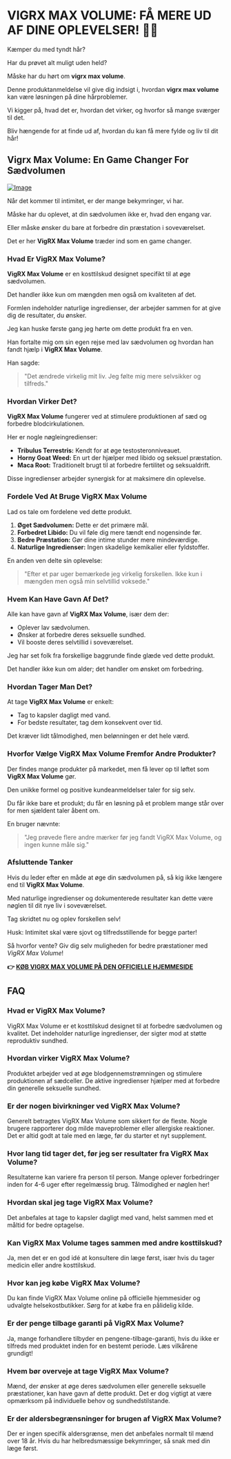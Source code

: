 # VIGRX MAX VOLUME: FÅ MERE UD AF DINE OPLEVELSER! 💪✨

Kæmper du med tyndt hår? 

Har du prøvet alt muligt uden held? 

Måske har du hørt om **vigrx max volume**. 

Denne produktanmeldelse vil give dig indsigt i, hvordan **vigrx max volume** kan være løsningen på dine hårproblemer. 

Vi kigger på, hvad det er, hvordan det virker, og hvorfor så mange sværger til det. 

Bliv hængende for at finde ud af, hvordan du kan få mere fylde og liv til dit hår!

## Vigrx Max Volume: En Game Changer For Sædvolumen

[![Image](https://www2.sellhealth.com/566/vigrx_max_volume_2_1.jpg)](https://gchaffi.com/VKirNRBp)

Når det kommer til intimitet, er der mange bekymringer, vi har. 

Måske har du oplevet, at din sædvolumen ikke er, hvad den engang var.

Eller måske ønsker du bare at forbedre din præstation i soveværelset.

Det er her **VigRX Max Volume** træder ind som en game changer.

### Hvad Er VigRX Max Volume?

**VigRX Max Volume** er en kosttilskud designet specifikt til at øge sædvolumen. 

Det handler ikke kun om mængden men også om kvaliteten af det. 

Formlen indeholder naturlige ingredienser, der arbejder sammen for at give dig de resultater, du ønsker.

Jeg kan huske første gang jeg hørte om dette produkt fra en ven. 

Han fortalte mig om sin egen rejse med lav sædvolumen og hvordan han fandt hjælp i **VigRX Max Volume**. 

Han sagde: 
> "Det ændrede virkelig mit liv. Jeg følte mig mere selvsikker og tilfreds."

### Hvordan Virker Det?

**VigRX Max Volume** fungerer ved at stimulere produktionen af sæd og forbedre blodcirkulationen. 

Her er nogle nøgleingredienser:

- **Tribulus Terrestris:** Kendt for at øge testosteronniveauet.
- **Horny Goat Weed:** En urt der hjælper med libido og seksuel præstation.
- **Maca Root:** Traditionelt brugt til at forbedre fertilitet og seksualdrift.

Disse ingredienser arbejder synergisk for at maksimere din oplevelse.

### Fordele Ved At Bruge VigRX Max Volume

Lad os tale om fordelene ved dette produkt. 

1. **Øget Sædvolumen:** Dette er det primære mål.
2. **Forbedret Libido:** Du vil føle dig mere tændt end nogensinde før.
3. **Bedre Præstation:** Gør dine intime stunder mere mindeværdige.
4. **Naturlige Ingredienser:** Ingen skadelige kemikalier eller fyldstoffer.

En anden ven delte sin oplevelse:
> "Efter et par uger bemærkede jeg virkelig forskellen. Ikke kun i mængden men også min selvtillid voksede."

### Hvem Kan Have Gavn Af Det?

Alle kan have gavn af **VigRX Max Volume**, især dem der:

- Oplever lav sædvolumen.
- Ønsker at forbedre deres seksuelle sundhed.
- Vil booste deres selvtillid i soveværelset.

Jeg har set folk fra forskellige baggrunde finde glæde ved dette produkt.

Det handler ikke kun om alder; det handler om ønsket om forbedring.

### Hvordan Tager Man Det?

At tage **VigRX Max Volume** er enkelt:

- Tag to kapsler dagligt med vand.
- For bedste resultater, tag dem konsekvent over tid.

Det kræver lidt tålmodighed, men belønningen er det hele værd.

### Hvorfor Vælge VigRX Max Volume Fremfor Andre Produkter?

Der findes mange produkter på markedet, men få lever op til løftet som **VigRX Max Volume** gør.

Den unikke formel og positive kundeanmeldelser taler for sig selv.

Du får ikke bare et produkt; du får en løsning på et problem mange står over for men sjældent taler åbent om.

En bruger nævnte:
> "Jeg prøvede flere andre mærker før jeg fandt VigRX Max Volume, og ingen kunne måle sig."

### Afsluttende Tanker

Hvis du leder efter en måde at øge din sædvolumen på, så kig ikke længere end til **VigRX Max Volume**. 

Med naturlige ingredienser og dokumenterede resultater kan dette være nøglen til dit nye liv i soveværelset. 

Tag skridtet nu og oplev forskellen selv!

Husk: Intimitet skal være sjovt og tilfredsstillende for begge parter!

Så hvorfor vente? Giv dig selv muligheden for bedre præstationer med *VigRX Max Volume*!



**👉 [KØB VIGRX MAX VOLUME PÅ DEN OFFICIELLE HJEMMESIDE](https://gchaffi.com/VKirNRBp)**

## FAQ

### Hvad er VigRX Max Volume?
VigRX Max Volume er et kosttilskud designet til at forbedre sædvolumen og kvalitet. Det indeholder naturlige ingredienser, der sigter mod at støtte reproduktiv sundhed.

### Hvordan virker VigRX Max Volume?
Produktet arbejder ved at øge blodgennemstrømningen og stimulere produktionen af sædceller. De aktive ingredienser hjælper med at forbedre din generelle seksuelle sundhed.

### Er der nogen bivirkninger ved VigRX Max Volume?
Generelt betragtes VigRX Max Volume som sikkert for de fleste. Nogle brugere rapporterer dog milde maveproblemer eller allergiske reaktioner. Det er altid godt at tale med en læge, før du starter et nyt supplement.

### Hvor lang tid tager det, før jeg ser resultater fra VigRX Max Volume?
Resultaterne kan variere fra person til person. Mange oplever forbedringer inden for 4-6 uger efter regelmæssig brug. Tålmodighed er nøglen her!

### Hvordan skal jeg tage VigRX Max Volume?
Det anbefales at tage to kapsler dagligt med vand, helst sammen med et måltid for bedre optagelse.

### Kan VigRX Max Volume tages sammen med andre kosttilskud?
Ja, men det er en god idé at konsultere din læge først, især hvis du tager medicin eller andre kosttilskud.

### Hvor kan jeg købe VigRX Max Volume?
Du kan finde VigRX Max Volume online på officielle hjemmesider og udvalgte helsekostbutikker. Sørg for at købe fra en pålidelig kilde.

### Er der penge tilbage garanti på VigRX Max Volume?
Ja, mange forhandlere tilbyder en pengene-tilbage-garanti, hvis du ikke er tilfreds med produktet inden for en bestemt periode. Læs vilkårene grundigt!

### Hvem bør overveje at tage VigRX Max Volume?
Mænd, der ønsker at øge deres sædvolumen eller generelle seksuelle præstationer, kan have gavn af dette produkt. Det er dog vigtigt at være opmærksom på individuelle behov og sundhedstilstande.

### Er der aldersbegrænsninger for brugen af VigRX Max Volume? 
Der er ingen specifik aldersgrænse, men det anbefales normalt til mænd over 18 år. Hvis du har helbredsmæssige bekymringer, så snak med din læge først.
